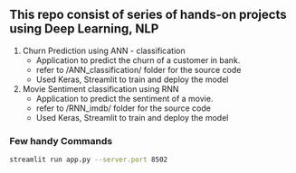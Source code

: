 ## This repo consist of series of hands-on projects using Deep Learning, NLP

1) Churn Prediction using ANN - classification
    - Application to predict the churn of a customer in bank.
    - refer to /ANN_classification/ folder for the source code
    - Used Keras, Streamlit to train and deploy the model
2) Movie Sentiment classification using RNN
    - Application to predict the sentiment of a movie.
    - refer to /RNN_imdb/ folder for the source code
    - Used Keras, Streamlit to train and deploy the model



### Few handy Commands

```sh
streamlit run app.py --server.port 8502
```
